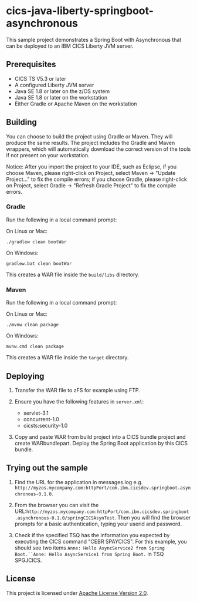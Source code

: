 # cics-java-liberty-springboot-asynchronous

This sample project demonstrates a Spring Boot with Asynchronous that can be deployed to an IBM CICS Liberty JVM server. 

## Prerequisites

  - CICS TS V5.3 or later
  - A configured Liberty JVM server 
  - Java SE 1.8 or later on the z/OS system
  - Java SE 1.8 or later on the workstation
  - Either Gradle or Apache Maven on the workstation

## Building 

You can choose to build the project using Gradle or Maven. They will produce the same results. The project includes the Gradle and Maven wrappers, which will automatically download the correct version of the tools if not present on your workstation.

Notice: After you import the project to your IDE, such as Eclipse, if you choose Maven, please right-click on Project, select Maven -> "Update Project..." to fix the compile errors; if you choose Gradle, please right-click on Project, select Gradle -> "Refresh Gradle Project" to fix the compile errors.

### Gradle

Run the following in a local command prompt:

On Linux or Mac:

```shell
./gradlew clean bootWar
```
On Windows:

```shell
gradlew.bat clean bootWar
```

This creates a WAR file inside the `build/libs` directory.

### Maven


Run the following in a local command prompt:

On Linux or Mac:

```shell
./mvnw clean package
```

On Windows:

```shell
mvnw.cmd clean package
```

This creates a WAR file inside the `target` directory.


## Deploying

1. Transfer the WAR file to zFS for example using FTP. 

2. Ensure you have the following features in `server.xml`:

    - servlet-3.1 
    - concurrent-1.0 
    - cicsts:security-1.0 

3. Copy and paste WAR from build project into a CICS bundle project and create WARbundlepart. Deploy the Spring Boot application by this CICS bundle.

## Trying out the sample

1. Find the URL for the application in messages.log e.g. `http://myzos.mycompany.com:httpPort/com.ibm.cicsdev.springboot.asynchronous-0.1.0`. 

2. From the browser you can visit the URL:`http://myzos.mycompany.com:httpPort/com.ibm.cicsdev.springboot.asynchronous-0.1.0/springCICSAsynTest`. Then you will find the browser prompts for a basic authentication, typing your userid and password.

3. Check if the specified TSQ has the information you expected by executing the CICS command "CEBR SPAYCICS". For this example, you should see two items `Anne: Hello AsyncService2 from Spring Boot.``Anne: Hello AsyncService1 from Spring Boot.` in TSQ SPGJCICS.
    
## License
This project is licensed under [Apache License Version 2.0](LICENSE). 
     